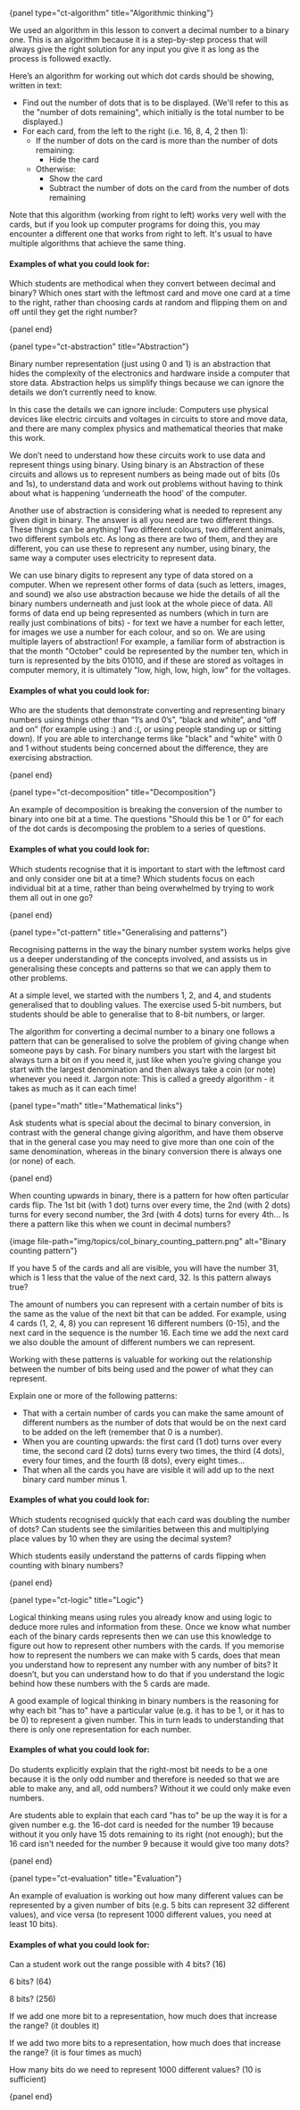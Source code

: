 {panel type="ct-algorithm" title="Algorithmic thinking"}

We used an algorithm in this lesson to convert a decimal number to a binary one. This is an algorithm because it is a step-by-step process that will always give the right solution for any input you give it as long as the process is followed exactly.

Here’s an algorithm for working out which dot cards should be showing, written in text:

- Find out the number of dots that is to be displayed. (We'll refer to this as the "number of dots remaining", which initially is the total number to be displayed.)
- For each card, from the left to the right (i.e. 16, 8, 4, 2 then 1): 
    - If the number of dots on the card is more than the number of dots remaining: 
        - Hide the card
    - Otherwise: 
        - Show the card
        - Subtract the number of dots on the card from the number of dots remaining

Note that this algorithm (working from right to left) works very well with the cards, but if you look up computer programs for doing this, you may encounter a different one that works from right to left. It's usual to have multiple algorithms that achieve the same thing.

#### Examples of what you could look for:

Which students are methodical when they convert between decimal and binary? Which ones start with the leftmost card and move one card at a time to the right, rather than choosing cards at random and flipping them on and off until they get the right number?

{panel end}

{panel type="ct-abstraction" title="Abstraction"}

Binary number representation (just using 0 and 1) is an abstraction that hides the complexity of the electronics and hardware inside a computer that store data. Abstraction helps us simplify things because we can ignore the details we don’t currently need to know.

In this case the details we can ignore include: Computers use physical devices like electric circuits and voltages in circuits to store and move data, and there are many complex physics and mathematical theories that make this work.

We don’t need to understand how these circuits work to use data and represent things using binary. Using binary is an Abstraction of these circuits and allows us to represent numbers as being made out of bits (0s and 1s), to understand data and work out problems without having to think about what is happening ‘underneath the hood’ of the computer.

Another use of abstraction is considering what is needed to represent any given digit in binary. The answer is all you need are two different things. These things can be anything! Two different colours, two different animals, two different symbols etc. As long as there are two of them, and they are different, you can use these to represent any number, using binary, the same way a computer uses electricity to represent data.

We can use binary digits to represent any type of data stored on a computer. When we represent other forms of data (such as letters, images, and sound) we also use abstraction because we hide the details of all the binary numbers underneath and just look at the whole piece of data. All forms of data end up being represented as numbers (which in turn are really just combinations of bits) - for text we have a number for each letter, for images we use a number for each colour, and so on. We are using multiple layers of abstraction! For example, a familiar form of abstraction is that the month "October" could be represented by the number ten, which in turn is represented by the bits 01010, and if these are stored as voltages in computer memory, it is ultimately "low, high, low, high, low" for the voltages.

#### Examples of what you could look for:

Who are the students that demonstrate converting and representing binary numbers using things other than “1’s and 0’s”, “black and white”, and “off and on” (for example using :) and :(, or using people standing up or sitting down). If you are able to interchange terms like "black" and "white" with 0 and 1 without students being concerned about the difference, they are exercising abstraction.

{panel end}

{panel type="ct-decomposition" title="Decomposition"}

An example of decomposition is breaking the conversion of the number to binary into one bit at a time. The questions "Should this be 1 or 0" for each of the dot cards is decomposing the problem to a series of questions.

#### Examples of what you could look for:

Which students recognise that it is important to start with the leftmost card and only consider one bit at a time? Which students focus on each individual bit at a time, rather than being overwhelmed by trying to work them all out in one go?

{panel end}

{panel type="ct-pattern" title="Generalising and patterns"}

Recognising patterns in the way the binary number system works helps give us a deeper understanding of the concepts involved, and assists us in generalising these concepts and patterns so that we can apply them to other problems.

At a simple level, we started with the numbers 1, 2, and 4, and students generalised that to doubling values. The exercise used 5-bit numbers, but students should be able to generalise that to 8-bit numbers, or larger.

The algorithm for converting a decimal number to a binary one follows a pattern that can be generalised to solve the problem of giving change when someone pays by cash. For binary numbers you start with the largest bit always turn a bit on if you need it, just like when you’re giving change you start with the largest denomination and then always take a coin (or note) whenever you need it. Jargon note: This is called a greedy algorithm - it takes as much as it can each time!

{panel type="math" title="Mathematical links"}

Ask students what is special about the decimal to binary conversion, in contrast with the general change giving algorithm, and have them observe that in the general case you may need to give more than one coin of the same denomination, whereas in the binary conversion there is always one (or none) of each.

{panel end}

When counting upwards in binary, there is a pattern for how often particular cards flip. The 1st bit (with 1 dot) turns over every time, the 2nd (with 2 dots) turns for every second number, the 3rd (with 4 dots) turns for every 4th... Is there a pattern like this when we count in decimal numbers?

{image file-path="img/topics/col_binary_counting_pattern.png" alt="Binary counting pattern"}

If you have 5 of the cards and all are visible, you will have the number 31, which is 1 less that the value of the next card, 32. Is this pattern always true?

The amount of numbers you can represent with a certain number of bits is the same as the value of the next bit that can be added. For example, using 4 cards (1, 2, 4, 8) you can represent 16 different numbers (0-15), and the next card in the sequence is the number 16. Each time we add the next card we also double the amount of different numbers we can represent.

Working with these patterns is valuable for working out the relationship between the number of bits being used and the power of what they can represent.

Explain one or more of the following patterns:

- That with a certain number of cards you can make the same amount of different numbers as the number of dots that would be on the next card to be added on the left (remember that 0 is a number).
- When you are counting upwards: the first card (1 dot) turns over every time, the second card (2 dots) turns every two times, the third (4 dots), every four times, and the fourth (8 dots), every eight times...
- That when all the cards you have are visible it will add up to the next binary card number minus 1.

#### Examples of what you could look for:

Which students recognised quickly that each card was doubling the number of dots? Can students see the similarities between this and multiplying place values by 10 when they are using the decimal system?

Which students easily understand the patterns of cards flipping when counting with binary numbers?

{panel end}

{panel type="ct-logic" title="Logic"}

Logical thinking means using rules you already know and using logic to deduce more rules and information from these. Once we know what number each of the binary cards represents then we can use this knowledge to figure out how to represent other numbers with the cards. If you memorise how to represent the numbers we can make with 5 cards, does that mean you understand how to represent any number with any number of bits? It doesn’t, but you can understand how to do that if you understand the logic behind how these numbers with the 5 cards are made.

A good example of logical thinking in binary numbers is the reasoning for why each bit "has to" have a particular value (e.g. it has to be 1, or it has to be 0) to represent a given number. This in turn leads to understanding that there is only one representation for each number.

#### Examples of what you could look for:

Do students explicitly explain that the right-most bit needs to be a one because it is the only odd number and therefore is needed so that we are able to make any, and all, odd numbers? Without it we could only make even numbers.

Are students able to explain that each card "has to" be up the way it is for a given number e.g. the 16-dot card is needed for the number 19 because without it you only have 15 dots remaining to its right (not enough); but the 16 card isn't needed for the number 9 because it would give too many dots?

{panel end}

{panel type="ct-evaluation" title="Evaluation"}

An example of evaluation is working out how many different values can be represented by a given number of bits (e.g. 5 bits can represent 32 different values), and vice versa (to represent 1000 different values, you need at least 10 bits).

#### Examples of what you could look for:

Can a student work out the range possible with 4 bits? (16)

6 bits? (64)

8 bits? (256)

If we add one more bit to a representation, how much does that increase the range? (it doubles it)

If we add two more bits to a representation, how much does that increase the range? (it is four times as much)

How many bits do we need to represent 1000 different values? (10 is sufficient)

{panel end}